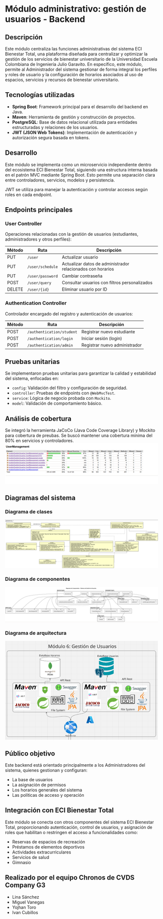 # Módulo administrativo: gestión de usuarios - Backend
## Descripción
Este módulo centraliza las funciones administrativas del sistema ECI Bienestar Total, una plataforma diseñada para centralizar y optimizar la gestión de los servicios de bienestar universitario de la Universidad Escuela Colombiana de Ingeniería Julio Garavito. En específico, este módulo, permite al Administrador del sistema gestionar de forma integral los perfiles y roles de usuario y la configuración de horarios asociados al uso de espacios, servicios y recursos de bienestar universitario.

## Tecnologías utilizadas
- **Spring Boot**: Framework principal para el desarrollo del backend en Java.
- **Maven**: Herramienta de gestión y construcción de proyectos.
- **PostgreSQL**: Base de datos relacional utilizada para entidades estructuradas y relaciones de los usuarios.
- **JWT (JSON Web Tokens)**: Implementación de autenticación y autorización segura basada en tokens.

## Desarrollo 
Este módulo se implementa como un microservicio independiente dentro del ecosistema ECI Bienestar Total, siguiendo una estructura interna basada en el patrón MVC mediante Spring Boot. Esto permite una separación clara entre controladores, servicios, modelos y persistencia.

JWT se utiliza para manejar la autenticación y controlar accesos según roles en cada endpoint.

## Endpoints principales

### User Controller  
Operaciones relacionadas con la gestión de usuarios (estudiantes, administradores y otros perfiles):

| Método | Ruta             | Descripción                                             |
|--------|------------------|---------------------------------------------------------|
| PUT    | `/user`          | Actualizar usuario                                      |
| PUT    | `/user/schedule` | Actualizar datos de administrador relacionados con horarios |
| PUT    | `/user/password` | Cambiar contraseña                                      |
| POST   | `/user/query`    | Consultar usuarios con filtros personalizados          |
| DELETE | `/user/{id}`     | Eliminar usuario por ID                                 |

### Authentication Controller  
Controlador encargado del registro y autenticación de usuarios:

| Método | Ruta                      | Descripción                    |
|--------|---------------------------|-------------------------------|
| POST   | `/authentication/student` | Registrar nuevo estudiante     |
| POST   | `/authentication/login`   | Iniciar sesión (login)         |
| POST   | `/authentication/admin`   | Registrar nuevo administrador  |

## Pruebas unitarias
Se implementaron pruebas unitarias para garantizar la calidad y estabilidad del sistema, enfocadas en:
- `config`: Validación del filtro y configuración de seguridad.
- `controller`: Pruebas de endpoints con `@WebMvcTest`.
- `service`: Lógica de negocio probada con `Mockito`.
- `model`: Validación de comportamiento básico.

## Análisis de cobertura
Se integró la herramienta JaCoCo (Java Code Coverage Library) y Mockito para cobertura de preubas.
Se buscó mantener una cobertura mínima del 80% en servicios y controladores.
![](https://github.com/T-800-Squad/Chronos/blob/main/images/jacoco_chronos.png)

## Diagramas del sistema

### Diagrama de clases
![](https://github.com/T-800-Squad/Chronos/blob/main/images/diag_clases.png)
### Diagrama de componentes
![](https://github.com/T-800-Squad/Chronos/blob/main/images/diag_comp.png)
### Diagrama de arquitectura
![](https://github.com/T-800-Squad/Chronos/blob/main/images/diag_arq.png)

## Público objetivo
Este backend está orientado principalmente a los Administradores del sistema, quienes gestionan y configuran:
- La base de usuarios
- La asignación de permisos
- Los horarios generales del sistema
- Las políticas de acceso y operación

## Integración con ECI Bienestar Total
Este módulo se conecta con otros componentes del sistema ECI Bienestar Total, proporcionando autenticación, control de usuarios, y asignación de roles que habilitan o restringen el acceso a funcionalidades como:
- Reservas de espacios de recreación
- Préstamos de elementos deportivos
- Actividades extracurriculares
- Servicios de salud
- Gimnasio

## Realizado por el equipo Chronos de CVDS Company G3
- Lina Sánchez
- Miguel Vanegas
- Yojhan Toro
- Ivan Cubillos 
